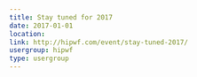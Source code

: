 ```yaml
---
title: Stay tuned for 2017
date: 2017-01-01
location: 
link: http://hipwf.com/event/stay-tuned-2017/
usergroup: hipwf
type: usergroup
---
```

